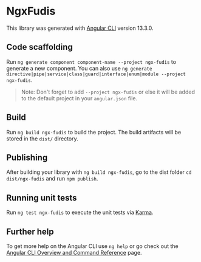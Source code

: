 # NgxFudis

This library was generated with [Angular CLI](https://github.com/angular/angular-cli) version 13.3.0.

## Code scaffolding

Run `ng generate component component-name --project ngx-fudis` to generate a new component. You can also use `ng generate directive|pipe|service|class|guard|interface|enum|module --project ngx-fudis`.
> Note: Don't forget to add `--project ngx-fudis` or else it will be added to the default project in your `angular.json` file. 

## Build

Run `ng build ngx-fudis` to build the project. The build artifacts will be stored in the `dist/` directory.

## Publishing

After building your library with `ng build ngx-fudis`, go to the dist folder `cd dist/ngx-fudis` and run `npm publish`.

## Running unit tests

Run `ng test ngx-fudis` to execute the unit tests via [Karma](https://karma-runner.github.io).

## Further help

To get more help on the Angular CLI use `ng help` or go check out the [Angular CLI Overview and Command Reference](https://angular.io/cli) page.